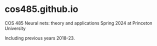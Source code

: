 # cos485.github.io
COS 485 Neural nets: theory and applications Spring 2024 at Princeton University

Including previous years 2018-23.
